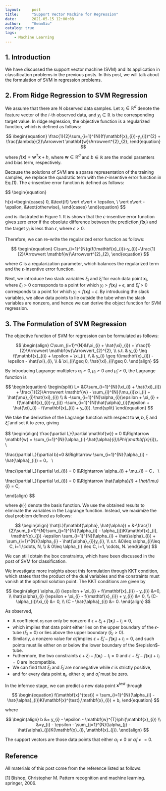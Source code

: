 ```yaml
---
layout:     post
title:      "Support Vector Machine for Regression"
date:       2021-05-15 12:00:00
author:     "GwanSiu"
catalog: true
tags:
    - Machine Learning
---
```


## 1. Introduction

We have discussed the support vector machine (SVM) and its application in classification problems in the previous posts. In this post, we will talk about the formulation of SVM in regression problems.

## 2. From Ridge Regression to SVM Regression 

We assume that there are $N$ observed data samples. Let $x_{i} \in \mathbb{R}^{d}$ denote the feature vector of the $i$-th observed data, and $y_{i}\in \mathbb{R}$ is the corresponding target value. In ridge regression, the objective function is a regularized function, which is defined as follows:

$$
\begin{equation}
\frac{1}{2}\sum_{i=1}^{N}(f(\mathbf{x}_{i})-y_{i})^{2} + \frac{\lambda}{2}\Arrowvert \mathbf{w}\Arrowvert^{2}_{2},
\end{equation}
$$

where $f(\mathbf{x}) = \mathbf{w}^{T}\mathbf{x}+b$, where $\mathbf{w}\in\mathbb{R}^{d}$ and $b\in\mathbb{R}$ are the model paramters and bias term, respectively. 

Because the solutions of SVM are a sparse representation of the training samples, we replace the quadratic term with the $\epsilon$-insentive error function in Eq.(1). The $\epsilon$-insentive error function is defined as follows:

$$
\begin{equation}

h(x)=\begin{cases}
0, &\text{if} \vert x\vert < \epsilon, \\
\vert x\vert -\epsilon, &\text{otherwise},
\end{cases}
\end{equation}
$$

and is illustrated in Figure 1. It is shown that the $\epsilon$-insentive error function gives zero error if the obsolute difference between the prediction $f(\mathbf{x}_{i})$ and the target $y_{i}$ is less than $\epsilon$, where $\epsilon>0$. 

Therefore, we can re-write the regularized error function as follows:

$$
\begin{equation}
C\sum_{i=1}^{N}g(f(\mathbf{x}_{i})-y_{i})+\frac{1}{2}\Arrowvert \mathbf{w}\Arrowvert^{2}_{2},
\end{equation}
$$

where $C$ is a regularization parameter, which balances the regularized term and the $\epsilon$-insentive error function.

Next, we introduce two slack variables $\xi_{i}$ and $\hat{\xi}_{i}$ for each data point $\mathbf{x}_{i}$, where $\xi_{i}>0$ corresponds to a point for which $y_{i} > f(\mathbf{x}_{i}) + \epsilon$, and $\hat{\xi}_{i}>0$ corresponds to a point for which $y_{i}<f(\mathbf{x}_{i})-\epsilon$. By introducing the slack variables, we allow data points to lie outside the tube when the slack variables are nonzero, and hence we can derive the object function for SVM regression.

## 3. The Formulation of SVM Regression

The objective function of SVM for regression can be formulated as follows:

$$
\begin{align}
C\sum_{i=1}^{N}&(\xi_{i} + \hat{\xi}_{i}) + \frac{1}{2}\Arrowvert \mathbf{w}\Arrowvert_{2}^{2}, \\
s.t. & y_{i} \leq f(\mathbf{x}_{i}) + \epsilon + \xi_{i}, \\
& y_{i} \geq f(\mathbf{x}_{i}) - \epsilon - \hat{\xi}_{i}, \\
& \xi_{i}\geq 0, \hat{\xi}_{i}\geq 0.
\end{align}
$$

By introducing Lagrange multiplers $\alpha_{i}\geq 0, \mu_{i}\geq 0$ and $\hat{\mu}_{i}\geq 0$, the Lagrange function is

$$
\begin{equation}
\begin{split}
L= &C\sum_{i=1}^{N}(\xi_{i} + \hat{\xi}_{i}) + \frac{1}{2}\Arrowvert \mathbf{w} - \sum_{i}^{N}(\mu_{i}\xi_{i} + \hat{\mu}_{i}\hat{\xi}_{i}) \\
& -\sum_{i=1}^{N}\alpha_{i}(\epsilon + \xi_{i} + f(\mathbf{x}_{i})-y_{i}) -\sum_{i=1}^{N}\hat{\alpha}_{i}(\epsilon + \hat{\xi}_{i} - f(\mathbf{x}_{i}) + y_{i}).
\end{split}
\end{equation}
$$

We take the derivative of the Lagrange function with respect to $\mathbf{w}, b, \xi$ and $\hat{\xi}_{i}$ and set it to zero, giving

$$
\begin{align}
\frac{\partial L}{\partial \mathbf{w}} = 0 &\Rightarrow \mathbf{w} = \sum_{i=1}^{N}(\alpha_{i}-\hat{\alpha}_{i})\Phi(\mathbf{x}_{i})， \\

\frac{\partial L}{\partial b}=0 &\Rightarrow \sum_{i=1}^{N}(\alpha_{i} - \hat{\alpha}_{i}) = 0， \\

\frac{\partial L}{\partial \xi_{i}} = 0 &\Rightarrow \alpha_{i} + \mu_{i} = C， \\

\frac{\partial L}{\partial \xi_{i}} = 0 &\Rightarrow \hat{\alpha}_{i} + \hat{\mu}_{i} = C,

\end{align}
$$

where $\phi(\cdot)$ denote the basis function. We use the obtained results to eliminate the variables in the Lagrange function. Instead, we maximize the dual problem defined as follows:

$$
\begin{align}
\hat{L}(\mathbf{\alpha}, \hat{\alpha}) = &-\frac{1}{2}\sum_{i=1}^{N}\sum_{j=1}^{N}(\alpha_{i} - \alpha_{j})K(\mathbf{x}_{i}, \mathbf{x}_{j}) -\epsilon \sum_{i=1}^{N}(\alpha_{i} + \hat{\alpha}_{i}) + \sum_{i=1}^{N}(\alpha_{i} - \hat{\alpha}_{i})y_{i}, \\
s.t. &0\leq \alpha_{i}\leq C, i=1,\cdots, N, \\
& 0\leq \alpha_{i} \leq C, i=1, \cdots, N.
\end{align}
$$

We can still obtain the box constraints, which have been discussed in the post of SVM for classification.

We investigate more insights about this formulation through KKT condition, which states that the product of the dual variables and the constraints must vanish at the optimal solution point. The KKT conditions are given by

$$
\begin{align}
\alpha_{i} (\epsilon + \xi_{i} + f(\mathbf{x}_{i}) - y_{i}) &=0, \\
\hat{\alpha}_{i} (\epsilon + \xi_{i} - f(\mathbf{x}_{i}) + y_{i}) &= 0, \\
(C- \alpha_{i})\xi_{i} &= 0, \\
(C - \hat{\alpha}_{i}) &= 0.
\end{align}
$$

As observed, 

- A coefficient $\alpha_{i}$ can only be nonzero if $\epsilon + \xi_{i}+f(\mathbf{x}_{i}) - t_{i}=0$, 
- which implies that data point either lies on the upper boundary of the $\epsilon$-tube ($\xi_{i}=0$) or lies above the upper boundary $(\xi_{i} > 0)$. 
- Similarly, a nonzero value for $\hat{\alpha}_{i}$ implies $\epsilon + \hat{\xi}_{i} - f(\mathbf{x}_{i}) + t_{i} = 0$, and such points must lie either on or below the lower boundary of the $\epislon$-tube. 
- Futhermore, the two constraints $\epsilon + \xi_{i} + f(\mathbf{x}_{i}) - t_{i} = 0$ and $\epsilon + \hat{\xi}_{i} - f(\mathbf{x}_{i}) + t_{i} = 0$ are incompatible. 
- We can find that $\xi_{i}$ and $\hat{\xi}_{i}$ are nonnegative while $\epsilon$ is strictly positive, 
- and for every data point $\mathbf{x}_{i}$, either $\alpha_{i}$ and $\hat{\alpha}_{i}$ must be zero.

In the infernce stage, we can predict a new data point $\mathbf{x}^{test}$ through

$$
\begin{equation}
f(\mathbf{x}^{test}) = \sum_{i=1}^{N}(\alpha_{i} - \hat{\alpha}_{i})K(\mathbf{x}^{test},\mathbf{x}_{i}) + b,
\end{equation}
$$

where 

$$
\begin{align}
b &= y_{i} - \epsilon - \mathbf{w}^{T}\phi(\mathbf{x}_{i}) \\ 
&=y_{i} - \epsilon - \sum_{j=1}^{N}(\alpha_{j} - \hat{\alpha}_{j})K(\mathbf{x}_{i}, \mathbf{x}_{j}).
\end{align}
$$

The support vectors are those data points that either $\alpha_{i}\neq 0$ or $\hat{\alpha}_{i}\neq =0$.

## Reference

All materials of this post come from the reference listed as follows:

[1] Bishop, Christopher M. Pattern recognition and machine learning. springer, 2006.












